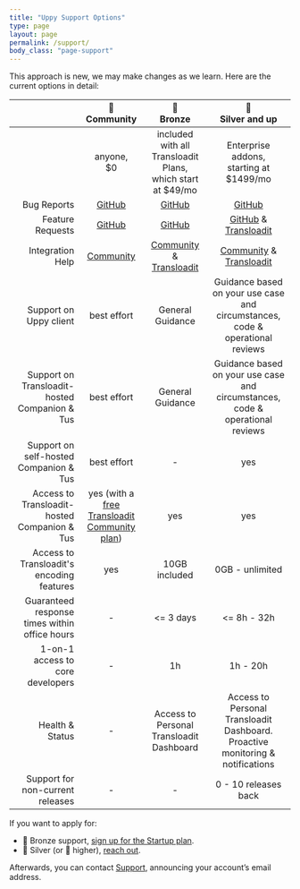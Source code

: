 ```yaml
---
title: "Uppy Support Options"
type: page
layout: page
permalink: /support/
body_class: "page-support"
---
```


<!-- md integration_help.md -->

This approach is new, we may make changes as we learn. Here are the current options in detail:

<div class="table-responsive">

|                                               |   🦄<br>Community    |                          🥉<br>Bronze                          |                               🥈<br>Silver and up                                |
|----------------------------------------------:|:--------------------:|:--------------------------------------------------------------:|:--------------------------------------------------------------------------------:|
|                                               |    anyone,<br/>$0    | included with all Transloadit Plans,<br/>which start at $49/mo |                   Enterprise addons,<br/>starting at $1499/mo                    |
|                                   Bug Reports |    [GitHub][bugs]   |                         [GitHub][bugs]                          |                                  [GitHub][bugs]                                 |
|                              Feature Requests |  [GitHub][features] |                       [GitHub][features]                      |                   [GitHub][features] & [Transloadit][support]                   |
|                              Integration Help |  [Community][forum] |          [Community][forum] & [Transloadit][support]          |                   [Community][forum] & [Transloadit][support]                   |
|                        Support on Uppy client |     best effort      |                        General Guidance                       |  Guidance based on your use case and circumstances, code & operational reviews  |
| Support on Transloadit-hosted Companion & Tus |     best effort      |                        General Guidance                       |  Guidance based on your use case and circumstances, code & operational reviews  |
|        Support on self-hosted Companion & Tus |     best effort      |                               -                                |                                        yes                                                                        |
|  Access to Transloadit-hosted Companion & Tus |          yes (with a <a href="https://transloadit.com/pricing/">free Transloadit Community plan</a>)           |                              yes                               |                                        yes                                       |
|     Access to Transloadit's encoding features |          yes           |                         10GB included                         |                                 0GB - unlimited                                 |
| Guaranteed response times within office hours |          -           |                           <= 3 days                            |                                   <= 8h - 32h                                    |
|              1-on-1 access to core developers |          -           |                               1h                               |                                     1h - 20h                                     |
|                               Health & Status |          -           |            Access to Personal Transloadit Dashboard           |  Access to Personal Transloadit Dashboard. Proactive monitoring & notifications |
|              Support for non-current releases |          -           |                               -                                |                               0 - 10 releases back                              |

</div>

If you want to apply for:

* 🥉 Bronze support, [sign up for the Startup plan][pricing].
* 🥈 Silver (or 🥇 higher), [reach out](mailto:support@transloadit.com?subject=Uppy+Enterprise+Support).

Afterwards, you can contact [Support][support], announcing your account’s email address.

[bugs]: https://github.com/transloadit/uppy/issues/new?template=bug_reports.md "Bugs welcome in the issue tracker on GitHub"

[features]: https://github.com/transloadit/uppy/issues/new?template=feature_request.md "Feature requests welcome in the issue tracker on GitHub"

[forum]: https://community.transloadit.com/c/uppy "Community Forum"

[pricing]: https://transloadit.com/pricing/ "Transloadit plans & signup"

[support]: https://transloadit.com/support/ "Transloadit Support"
